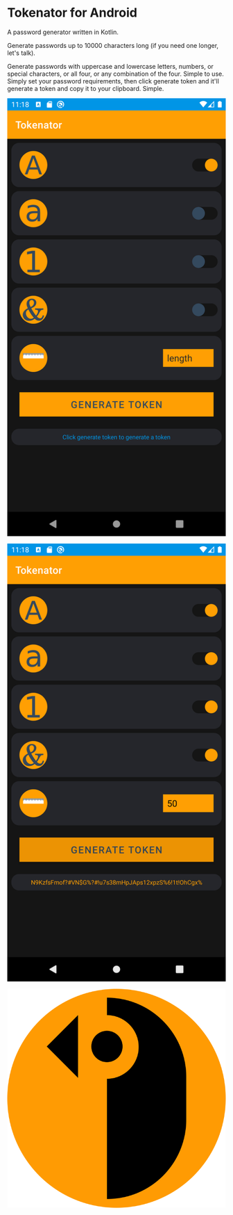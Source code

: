 # Tokenator for Android
A password generator written in Kotlin. 

Generate passwords up to 10000 characters long (if you need one longer, let's talk). 

Generate passwords with uppercase and lowercase letters, numbers, or special characters, or all four,
or any combination of the four. Simple to use. Simply set your password requirements, then click
generate token and it'll generate a token and copy it to your clipboard. Simple.

![screenshot](https://github.com/JoshLudahl/Tokenator/blob/master/Screenshot_20201227_231804.png)


![screenshot](https://github.com/JoshLudahl/Tokenator/blob/master/Screenshot_20201227_231834.png)


![screenshot](https://github.com/JoshLudahl/Tokenator/blob/master/tokenator.png)
